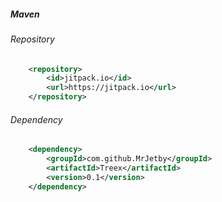 
##### Maven
###### Repository
```xml
	<repository>
	    <id>jitpack.io</id>
	    <url>https://jitpack.io</url>
	</repository>
```
###### Dependency
```xml
	<dependency>
	    <groupId>com.github.MrJetby</groupId>
	    <artifactId>Treex</artifactId>
	    <version>0.1</version>
	</dependency>

```

